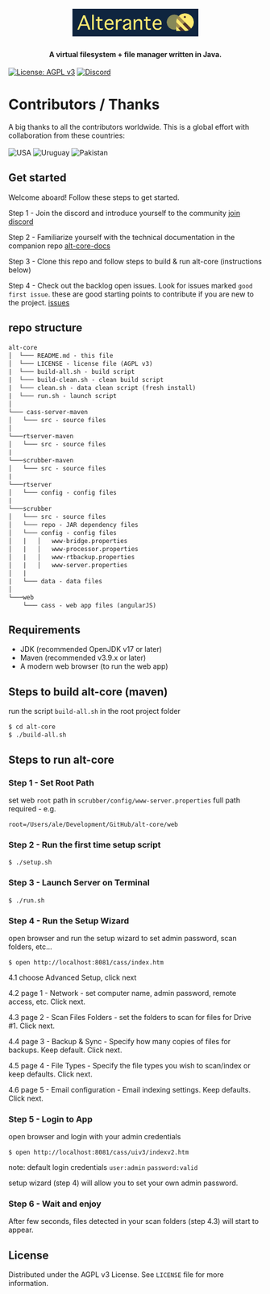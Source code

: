 <h1 align="center">
  <br>
  <img src="https://github.com/sync-different/.github/blob/main/alt-logo.png" alt="Alterante Core" width="250">
</h1>
<h4 align="center">A virtual filesystem + file manager written in Java.
</h4>

[![License: AGPL v3](https://img.shields.io/badge/License-AGPL_v3-blue.svg)](https://www.gnu.org/licenses/agpl-3.0)
[![Discord](https://img.shields.io/discord/1153355258236502046)](https://discord.com/invite/Gjw9sqYuUY)

# Contributors / Thanks

A big thanks to all the contributors worldwide. This is a global effort with collaboration from these countries:
<br><br>
![USA](https://raw.githubusercontent.com/stevenrskelton/flag-icon/master/png/75/country-4x3/us.png "United States")
![Uruguay](https://raw.githubusercontent.com/stevenrskelton/flag-icon/master/png/75/country-4x3/uy.png "Uruguay")
![Pakistan](https://raw.githubusercontent.com/stevenrskelton/flag-icon/master/png/75/country-4x3/pk.png "Pakistan")

## Get started

Welcome aboard! Follow these steps to get started.

Step 1 - Join the discord and introduce yourself to the community <a href="https://discord.com/invite/Gjw9sqYuUY">join discord</a>

Step 2 - Familiarize yourself with the technical documentation in the companion repo <a href="https://github.com/sync-different/alt-core-docs">alt-core-docs</a>

Step 3 - Clone this repo and follow steps to build & run alt-core (instructions below)

Step 4 - Check out the backlog open issues. Look for issues marked `good first issue`. these are good starting points to contribute if you are new to the project. <a href="https://github.com/sync-different/alt-core/issues">issues</a>

## repo structure

```
alt-core
│  └─── README.md - this file
│  └─── LICENSE - license file (AGPL v3)
|  └─── build-all.sh - build script
|  └─── build-clean.sh - clean build script
|  └─── clean.sh - data clean script (fresh install)
|  └─── run.sh - launch script
│
└─── cass-server-maven
│   └─── src - source files
│
└───rtserver-maven
│   └─── src - source files
|
└───scrubber-maven
│   └─── src - source files
|
└───rtserver
│   └─── config - config files  
|
└───scrubber 
│   └─── src - source files
│   └─── repo - JAR dependency files
│   └─── config - config files
│   |   │   www-bridge.properties
│   |   │   www-processor.properties
│   |   │   www-rtbackup.properties
│   |   │   www-server.properties
│   |
|   └─── data - data files
│   
└───web
    └─── cass - web app files (angularJS)

```
## Requirements
- JDK (recommended OpenJDK v17 or later)
- Maven (recommended v3.9.x or later)
- A modern web browser (to run the web app)

## Steps to build alt-core (maven)
run the script ``build-all.sh`` in the root project folder
```
$ cd alt-core
$ ./build-all.sh
```

## Steps to run alt-core

### Step 1 - Set Root Path

set web ``root`` path in ``scrubber/config/www-server.properties``
full path required - e.g.
```
root=/Users/ale/Development/GitHub/alt-core/web
```
### Step 2 - Run the first time setup script

```
$ ./setup.sh
```

### Step 3 - Launch Server on Terminal

```
$ ./run.sh
```

### Step 4 - Run the Setup Wizard
open browser and run the setup wizard to set admin password, scan folders, etc...

```
$ open http://localhost:8081/cass/index.htm
```
4.1 choose Advanced Setup, click next

4.2 page 1 - Network - set computer name, admin password, remote access, etc. Click next.

4.3 page 2 - Scan Files Folders - set the folders to scan for files for Drive #1.  Click next.

4.4 page 3 - Backup & Sync - Specify how many copies of files for backups. Keep default. Click next.

4.5 page 4 - File Types - Specify the file types you wish to scan/index or keep defaults.  Click next.

4.6 page 5 - Email configuration - Email indexing settings. Keep defaults. Click next.


### Step 5 - Login to App
open browser and login with your admin credentials
```
$ open http://localhost:8081/cass/uiv3/indexv2.htm
```
note: default login credentials ``user:admin`` ``password:valid``

setup wizard (step 4) will allow you to set your own admin password.

### Step 6 - Wait and enjoy
After few seconds, files detected in your scan folders (step 4.3) will start to appear.

## License
Distributed under the AGPL v3 License. See ``LICENSE`` file for more information.
